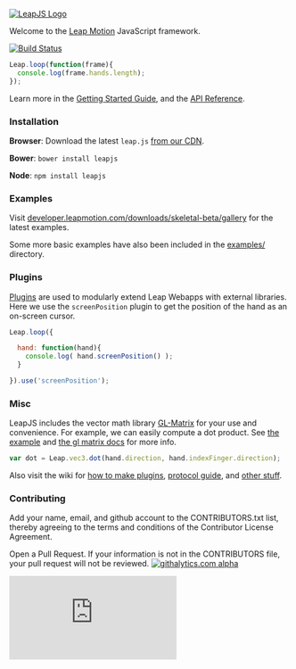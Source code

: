 [![LeapJS Logo](https://cloud.githubusercontent.com/assets/407497/2652512/eedfb992-bfae-11e3-8323-f202845e3fd8.png)](https://developer.leapmotion.com/leapjs/)

Welcome to the [Leap Motion](https://www.leapmotion.com) JavaScript framework.

[![Build Status](https://travis-ci.org/leapmotion/leapjs.png)](https://travis-ci.org/leapmotion/leapjs)

```javascript
Leap.loop(function(frame){
  console.log(frame.hands.length);
});
```

Learn more in the [Getting Started Guide](https://developer.leapmotion.com/leapjs/getting-started), and the [API Reference](https://developer.leapmotion.com/documentation/javascript/api/Leap_Classes.html).

### Installation

**Browser**: Download the latest `leap.js` [from our CDN](https://developer.leapmotion.com/leapjs/welcome).

**Bower**: `bower install leapjs`

**Node**:  `npm install leapjs`

### Examples

Visit [developer.leapmotion.com/downloads/skeletal-beta/gallery](https://developer.leapmotion.com/downloads/skeletal-beta/gallery) for the latest examples.

Some more basic examples have also been included in the [examples/](https://github.com/leapmotion/leapjs/tree/master/examples) directory.

### Plugins

[Plugins](http://developer.leapmotion.com/leapjs/plugins) are used to modularly extend Leap Webapps with external libraries.
Here we use the `screenPosition` plugin to get the position of the hand as an on-screen cursor.

```javascript
Leap.loop({

  hand: function(hand){
    console.log( hand.screenPosition() );
  }

}).use('screenPosition');
```


### Misc

LeapJS includes the vector math library [GL-Matrix](http://glmatrix.net/) for your use and convenience.  For example, we can easily compute a dot product.  See [the example](https://github.com/leapmotion/leapjs/blob/master/examples/math.html) and [the gl matrix docs](http://glmatrix.net/docs/2.2.0/) for more info.

```javascript
var dot = Leap.vec3.dot(hand.direction, hand.indexFinger.direction);
```

Also visit the wiki for [how to make plugins](https://github.com/leapmotion/leapjs/wiki/Plugins),
[protocol guide](https://github.com/leapmotion/leapjs/wiki/Protocol), and [other stuff](https://github.com/leapmotion/leapjs/wiki).



### Contributing

Add your name, email, and github account to the CONTRIBUTORS.txt list, thereby agreeing to the terms and conditions of the Contributor License Agreement.

Open a Pull Request. If your information is not in the CONTRIBUTORS file, your pull request will not be reviewed.
[![githalytics.com alpha](https://cruel-carlota.pagodabox.com/f4522a98d0918ac69a49119ac3249bdb "githalytics.com")](http://githalytics.com/leapmotion/leapjs)

[![Analytics](https://ga-beacon.appspot.com/UA-31536531-10/LeapJS/README.md?pixel)](https://github.com/leapmotion/LeapJS)
